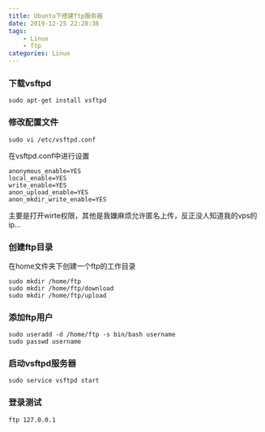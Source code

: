 ```yaml
---
title: Ubuntu下搭建ftp服务器
date: 2019-12-25 22:28:36
tags:
    - Linux
    - ftp
categories: Linux
---
```


### 下载vsftpd  
```
sudo apt-get install vsftpd
```

### 修改配置文件

```
sudo vi /etc/vsftpd.conf
```
在vsftpd.conf中进行设置

```
anonymous_enable=YES
local_enable=YES
write_enable=YES
anon_upload_enable=YES
anon_mkdir_write_enable=YES
```
主要是打开wirte权限，其他是我嫌麻烦允许匿名上传，反正没人知道我的vps的ip...

### 创建ftp目录
在home文件夹下创建一个ftp的工作目录

```
sudo mkdir /home/ftp
sudo mkdir /home/ftp/download
sudo mkdir /home/ftp/upload
```

### 添加ftp用户
```
sudo useradd -d /home/ftp -s bin/bash username
sudo passwd username
```

### 启动vsftpd服务器

```
sudo service vsftpd start
```

### 登录测试

```
ftp 127.0.0.1
```
